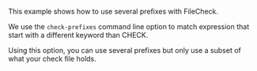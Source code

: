 This example shows how to use several prefixes with FileCheck.

We use the `check-prefixes` command line option to match expression that start
with a different keyword than CHECK.

Using this option, you can use several prefixes but only use a subset of what
your check file holds.
